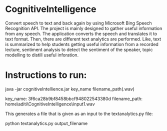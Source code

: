 # CognitiveIntelligence

Convert speech to text and back again by using Microsoft Bing Speech Recognition API. The project is mainly designed to gather useful information from any speech. The application converts the speech and translates it to text format. Then, there are different text analytics are performed. Like, text is summarized to help students getting useful information from a recorded lecture, sentiment analysis to detect the sentiment of the speaker, topic modelling to distill useful inforation.

# Instructions to run:

java -jar cognitiveIntellience.jar key_name filename_path(.wav)

key_name: 3f6ca28b9bf8458bbcf948022543380d 
filename_path: home\aditi\CognitiveIntelligence\input1.wav

This generates a file that is given as an input to the textanalytics.py file:

python textanalytics.py output_filename
